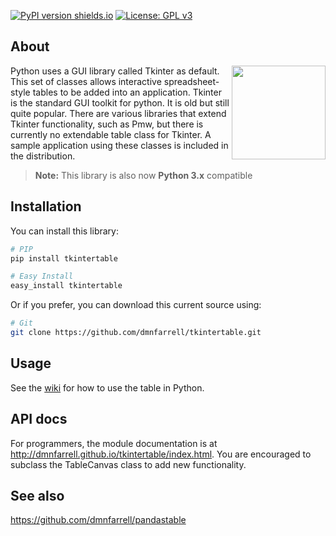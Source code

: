 [![PyPI version shields.io](https://img.shields.io/pypi/v/tkintertable.svg)](https://pypi.python.org/pypi/tkintertable/)
[![License: GPL v3](https://img.shields.io/badge/License-GPL%20v3-blue.svg)](https://www.gnu.org/licenses/gpl-3.0)

## About

<img align="right" src=https://raw.githubusercontent.com/dmnfarrell/tkintertable/master/img/logo.png width=150px>

Python uses a GUI library called Tkinter as default. This set of classes allows interactive spreadsheet-style tables to be added into an application. Tkinter is the standard GUI toolkit for python. It is old but still quite popular. There are various libraries that extend Tkinter functionality, such as Pmw, but there is currently no extendable table class for Tkinter. A sample application using these classes is included in the distribution.

> **Note:** This library is also now **Python 3.x** compatible

## Installation

You can install this library: 

```bash
# PIP
pip install tkintertable

# Easy Install
easy_install tkintertable
```

Or if you prefer, you can download this current source using:

```bash
# Git
git clone https://github.com/dmnfarrell/tkintertable.git
```

## Usage

See the [wiki](https://github.com/dmnfarrell/tkintertable/wiki/Usage) for how to use the table in Python.

## API docs

For programmers, the module documentation is at http://dmnfarrell.github.io/tkintertable/index.html. You are encouraged to subclass the TableCanvas class to add new functionality.

##  See also

https://github.com/dmnfarrell/pandastable

